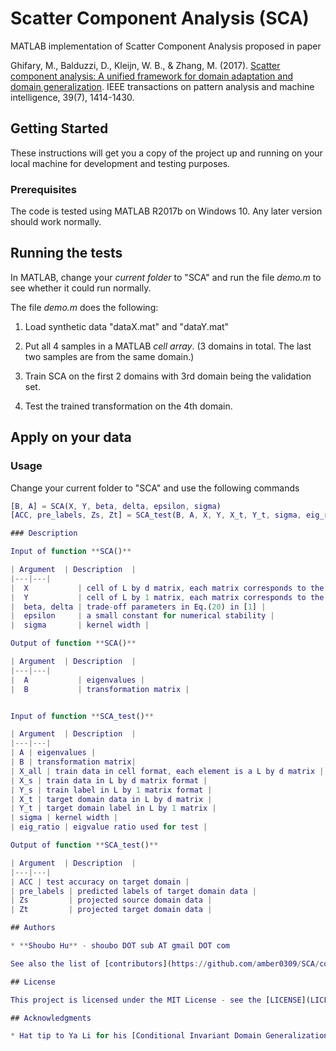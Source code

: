 # Scatter Component Analysis (SCA)

MATLAB implementation of Scatter Component Analysis proposed in paper

Ghifary, M., Balduzzi, D., Kleijn, W. B., & Zhang, M. (2017). [Scatter component analysis: A unified framework for domain adaptation and domain generalization](https://ieeexplore.ieee.org/document/7542175/#full-text-section). IEEE transactions on pattern analysis and machine intelligence, 39(7), 1414-1430.

## Getting Started

These instructions will get you a copy of the project up and running on your local machine for development and testing purposes.

### Prerequisites

The code is tested using MATLAB R2017b on Windows 10. Any later version should work normally.

## Running the tests

In MATLAB, change your *current folder* to "SCA" and run the file *demo.m* to see whether it could run normally.

The file *demo.m* does the following:

1. Load synthetic data "dataX.mat" and "dataY.mat" 

2. Put all 4 samples in a MATLAB *cell array*. (3 domains in total. The last two samples are from the same domain.)

3. Train SCA on the first 2 domains with 3rd domain being the validation set.

4. Test the trained transformation on the 4th domain.

## Apply on your data

### Usage

Change your current folder to "SCA" and use the following commands

```matlab
[B, A] = SCA(X, Y, beta, delta, epsilon, sigma)
[ACC, pre_labels, Zs, Zt] = SCA_test(B, A, X, Y, X_t, Y_t, sigma, eig_ratio)

### Description

Input of function **SCA()**

| Argument  | Description  |
|---|---|
|  X           | cell of L by d matrix, each matrix corresponds to the data of a domain |
|  Y           | cell of L by 1 matrix, each matrix corresponds to the label of a domain |
|  beta, delta | trade-off parameters in Eq.(20) in [1] |
|  epsilon     | a small constant for numerical stability |
|  sigma       | kernel width |

Output of function **SCA()**

| Argument  | Description  |
|---|---|
|  A           | eigenvalues |
|  B           | transformation matrix |


Input of function **SCA_test()**

| Argument  | Description  |
|---|---|
| A | eigenvalues |
| B | transformation matrix|
| X_all | train data in cell format, each element is a L by d matrix |
| X_s | train data in L by d matrix format |
| Y_s | train label in L by 1 matrix format |
| X_t | target domain data in L by d matrix |
| Y_t | target domain label in L by 1 matrix |
| sigma | kernel width |
| eig_ratio | eigvalue ratio used for test |

Output of function **SCA_test()**

| Argument  | Description  |
|---|---|
| ACC | test accuracy on target domain |
| pre_labels | predicted labels of target domain data |
| Zs         | projected source domain data |
| Zt         | projected target domain data |

## Authors

* **Shoubo Hu** - shoubo DOT sub AT gmail DOT com

See also the list of [contributors](https://github.com/amber0309/SCA/contributors) who participated in this project.

## License

This project is licensed under the MIT License - see the [LICENSE](LICENSE) file for details.

## Acknowledgments

* Hat tip to Ya Li for his [Conditional Invariant Domain Generalization] (https://www.aaai.org/ocs/index.php/AAAI/AAAI18/paper/view/16595) (CIDG) code.
